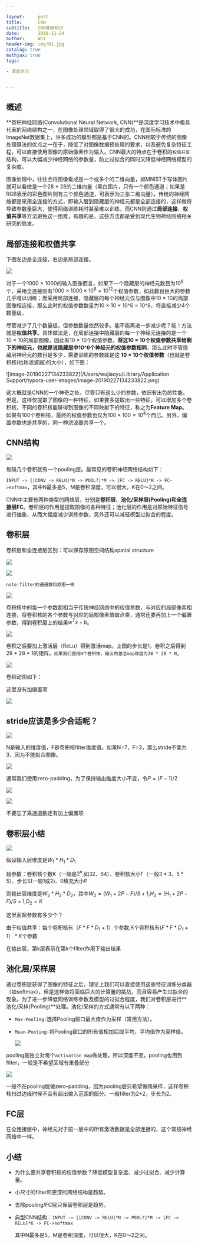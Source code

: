 ```yaml
---

layout:     post
title:      CNN
subtitle:   CNN基础知识
date:       2018-11-24
author:     WJY
header-img: img/01.jpg
catalog: true
mathjax: true
tags:

- 深度学习


---
```

## 概述

**卷积神经网络(Convolutional Neural Network, CNN)**是深度学习技术中极具代表的网络结构之一，在图像处理领域取得了很大的成功，在国际标准的ImageNet数据集上，许多成功的模型都是基于CNN的。CNN相较于传统的图像处理算法的优点之一在于，降低了对图像数据预处理的要求，以及避免复杂特征工程，可以直接使用图像的原始像素作为输入。CNN最大的特点在于卷积的`权值共享`结构，可以大幅减少神经网络的参数量，防止过拟合的同时又降低神经网络模型的复杂度。

图像处理中，往往会将图像看成是一个或多个的二维向量，如MNIST手写体图片就可以看做是一个28 × 28的二维向量（黑白图片，只有一个颜色通道；如果是RGB表示的彩色图片则有三个颜色通道，可表示为三张二维向量）。传统的神经网络都是采用全连接的方式，即输入层到隐藏层的神经元都是全部连接的，这样做将导致参数量巨大，使得网络训练耗时甚至难以训练，而CNN则通过**局部连接**、**权值共享**等方法避免这一困难，有趣的是，这些方法都是受到现代生物神经网络相关研究的启发。

## 局部连接和权值共享

下图左边是全连接，右边是局部连接。

![](https://ws2.sinaimg.cn/large/006tKfTcly1g0kxfnc2mfj311w0ewtpy.jpg)

对于一个1000 × 1000的输入图像而言，如果下一个隐藏层的神经元数目为$10^{6}$个，采用全连接则有$1000 × 1000 × 10^{6 }= 10^{12}$个权值参数，如此数目巨大的参数几乎难以训练；而采用局部连接，隐藏层的每个神经元仅与图像中10 × 10的局部图像相连接，那么此时的权值参数数量为10 × 10 × 10^6 = 10^8，将直接减少4个数量级。

尽管减少了几个数量级，但参数数量依然较多。能不能再进一步减少呢？能！方法就是**权值共享**。具体做法是，在局部连接中隐藏层的每一个神经元连接的是一个10 × 10的局部图像，因此有10 × 10个权值参数，**将这10 × 10个权值参数共享给剩下的神经元，也就是说隐藏层中10^6个神经元的权值参数相同**，那么此时不管隐藏层神经元的数目是多少，需要训练的参数就是这 **10 × 10个权值参数**（也就是卷积核(也称滤波器)的大小），如下图：

![image-20190227134233822](/Users/wujiaoyu/Library/Application Support/typora-user-images/image-20190227134233822.png)

这大概就是CNN的一个神奇之处，尽管只有这么少的参数，依旧有出色的性能。但是，这样仅提取了图像的一种特征，如果要多提取出一些特征，可以增加多个卷积核，不同的卷积核能够得到图像的不同映射下的特征，称之为**Feature Map**。如果有100个卷积核，最终的权值参数也仅为$100 × 100 = 10^{4}$个而已。另外，偏置参数也是共享的，同一种滤波器共享一个。

## CNN结构

![](https://ws2.sinaimg.cn/large/006tKfTcly1g0l1585yndj31qa0u0u0x.jpg)

每隔几个卷积就有一个pooling层。最常见的卷积神经网络结构如下：

`INPUT -> [[CONV -> RELU]*N -> POOL?]*M -> [FC -> RELU]*K -> FC->softmax`，其中N最多是5，M是卷积深度，可以很大，K在0～2之间。

CNN中主要有两种类型的网络层，分别是**卷积层**、**池化/采样层(Pooling)**和**全连接层FC**。卷积层的作用是提取图像的各种特征；池化层的作用是对原始特征信号进行抽象，从而大幅度减少训练参数，另外还可以减轻模型过拟合的程度。

## 卷积层

卷积层和全连接层区别：可以保存原图空间结构spatial structure

![](https://ws3.sinaimg.cn/large/006tKfTcly1g0l07c7kv4j31t10u0dlw.jpg)

![](https://ws4.sinaimg.cn/large/006tKfTcly1g0l05qz2hnj31ol0u044r.jpg)

`note:filter的通道数和原图一样`

![](https://ws1.sinaimg.cn/large/006tKfTcly1g0l0fl380tj31so0sujxu.jpg)

卷积核中的每一个参数都相当于传统神经网络中的权值参数，与对应的局部像素相连接，将卷积核的各个参数与对应的局部像素值做点乘，通常还要再加上一个偏置参数，得到卷积层上的结果$w^{T}x+b​$。

![](https://ws1.sinaimg.cn/large/006tKfTcly1g0l0f1ltg8j31rc0tcaex.jpg)



卷积之后要加上激活层（ReLu）得到激活map。上图的步长是1，卷积之后得到28 * 28 * 1的矩阵。`如果我们使用N个卷积核，输出的激活map维度为28 * 28 * N`。

![](https://ws4.sinaimg.cn/large/006tKfTcly1g0l0sik38dj31ms0u00xn.jpg)

卷积动图如下：

这里没有加偏置项

![](http://i.imgur.com/KPyqPOB.gif)

## stride应该是多少合适呢？

![](https://ws4.sinaimg.cn/large/006tKfTcly1g0l17jpaxsj31xk0sqq7b.jpg)

N是输入的维度值，F是卷积核filter维度值。如果N=7，F=3，那么stride不能为3，因为不能拟合图像。

![](https://ws1.sinaimg.cn/large/006tKfTcly1g0l20zw0ewj31px0u07d8.jpg)

通常我们使用zero-padding，为了保持输出维度大小不变，令$P=(F-1)/2$

![](https://ws2.sinaimg.cn/large/006tKfTcly1g0l26jh2g7j31b00mo798.jpg)



![](https://ws1.sinaimg.cn/large/006tKfTcly1g0l27ofsm0j31um0lo7ap.jpg)

不要忘了乘通道数还有加上偏置项

## 卷积层小结

![](https://ws2.sinaimg.cn/large/006tKfTcly1g0l3btk4ubj31bc0jsjvu.jpg)

假设输入层维度是$W_{1}*H_{1}*D_{1}$

超参数：卷积核个数K（一般是$2^{n}$,如32、64）、卷积核大小F（一般$3*3、5*5$）、步长S(一般1或2)、0填充大小P

则输出层维度是$W_{2}*H_{2}*D_{2}$，其中$W_{2}=(W_{1}+2P-F)/S+1$,$H_{2}=(H_{1}+2P-F)/S+1$,$D_{2}=K$

这里面超参数有多少个？

由于权值共享：每个卷积核有$（F*F*D_{1}+1）$个参数,K个卷积核有$(F*F*D_{1}+1）*K$个参数

在输出层，第k层表示在第k个filter作用下输出结果



## 池化层/采样层

通过卷积层获得了图像的特征之后，理论上我们可以直接使用这些特征训练分类器（如softmax），但是这样做将面临巨大的计算量的挑战，而且容易产生过拟合的现象。为了进一步降低网络训练参数及模型的过拟合程度，我们对卷积层进行**池化/采样(Pooling)**处理。池化/采样的方式通常有以下两种：

- `Max-Pooling:`选择Pooling窗口最大值作为采样（常用方法）。

- `Mean-Pooling:`将Pooling窗口的所有值相加后取平均，平均值作为采样值。

  

  ![](https://ws2.sinaimg.cn/large/006tKfTcly1g0kxqnzhalj31c20dm11e.jpg)



pooling是独立对每个`activation map`做处理，所以深度不变。pooling也用到filter，一般是不希望区域有重叠部分

![](https://ws2.sinaimg.cn/large/006tKfTcly1g0l3azhirkj314k0eg76t.jpg)

一般不在pooling层做zero-padding，因为pooling层只希望做降采样，这样卷积核扫过边缘时候不会有超出输入范围的部分。一般filter为2*2，步长为2。

## FC层

在全连接层中，神经元对于前一层中的所有激活数据是全部连接的，这个常规神经网络中一样。

## 小结

- 为什么要共享卷积核的权值参数？降低模型复杂度、减少过拟合、减少计算量。

- 小尺寸的filter和更深的网络结构是趋势。

- 去除pooling/FC层只保留卷积层是趋势。

- 典型CNN结构：`INPUT -> [[CONV -> RELU]*N -> POOL?]*M -> [FC -> RELU]*K -> FC->softmax`

  其中N最多是5，M是卷积深度，可以很大，K在0～2之间。

  

  

  

